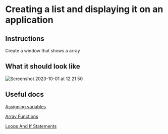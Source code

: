 # Creating a list and displaying it on an application

## Instructions

Create a window that shows a array

## What it should look like

![Screenshot 2023-10-01 at 12 21 50](https://github.com/Mistium/Origin-OS/assets/92952823/236ae638-1e24-4745-8d6b-e8826155c04c)

## Useful docs

[Assigning variables](https://github.com/Mistium/Origin-OS/blob/main/Websites/origin.web/docs/osl/variables.md#variable-assignment)

[Array Functions](https://github.com/Mistium/Origin-OS/blob/main/Websites/origin.web/docs/osl/Arrays.md)

[Loops And If Statements](https://github.com/Mistium/Origin-OS/blob/main/Websites/origin.web/docs/osl/loops-selection.md)
